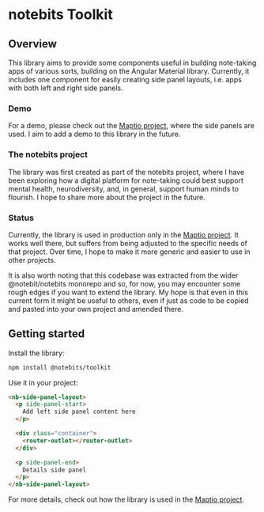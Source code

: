 # notebits Toolkit

## Overview

This library aims to provide some components useful in building note-taking apps of various sorts, building on the Angular Material library.
Currently, it includes one component for easily creating side panel layouts, i.e. apps with both left and right side panels.

### Demo

For a demo, please check out the [Maptio project](https://www.maptio.com/), where the side panels are used. I aim to add a demo to this library in the future.

### The notebits project

The library was first created as part of the notebits project, where I have been exploring how a digital platform for
note-taking could best support mental health, neurodiversity, and, in general,
support human minds to flourish. I hope to share more about the project in the future.

### Status

Currently, the library is used in production only in the [Maptio project](https://www.maptio.com/). It works well there, but suffers from being adjusted to the specific needs of that project. Over time, I hope to make it more generic and easier to use in other projects.

It is also worth noting that this codebase was extracted from the wider @notebit/notebits monorepo and so, for now, you may encounter some rough edges if you want to extend the library. My hope is that even in this current form it might be useful to others, even if just as code to be copied and pasted into your own project and amended there.

## Getting started

Install the library:

```sh
npm install @notebits/toolkit
```

Use it in your project:

```html
<nb-side-panel-layout>
  <p side-panel-start>
    Add left side panel content here
  </p>

  <div class="container">
    <router-outlet></router-outlet>
  </div>

  <p side-panel-end>
    Details side panel
  </p>
</nb-side-panel-layout>

```

For more details, check out how the library is used in the [Maptio project](https://github.com/maptio/maptio).

